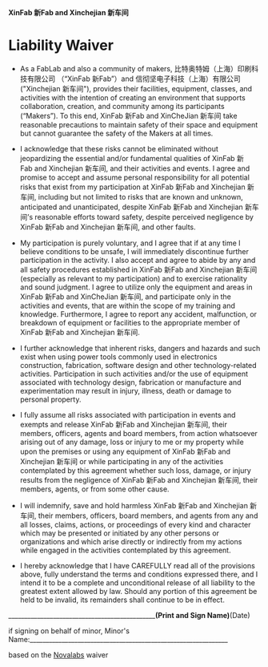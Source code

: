 **XinFab 新Fab and Xinchejian 新车间** 
# **Liability Waiver**

* As a FabLab and also a community of makers, 比特奥特姆（上海）印刷科技有限公司 （“XinFab 新Fab”）and 信彻坚电子科技（上海）有限公司 ("Xinchejian 新车间"), provides their facilities, equipment, classes, and activities with the intention of creating an environment that supports collaboration, creation, and community among its participants (“Makers”). To this end, XinFab 新Fab and XinCheJian 新车间 take reasonable precautions to maintain safety of their space and equipment but cannot guarantee the safety of the Makers at all times.

* I acknowledge that these risks cannot be eliminated without jeopardizing the essential and/or fundamental qualities of XinFab 新Fab and Xinchejian 新车间, and their activities and events. I agree and promise to accept and assume personal responsibility for all potential risks that exist from my participation at XinFab 新Fab and Xinchejian 新车间, including but not limited to risks that are known and unknown, anticipated and unanticipated, despite XinFab 新Fab and Xinchejian 新车间’s reasonable efforts toward safety, despite perceived negligence by XinFab 新Fab and Xinchejian 新车间, and other faults.

* My participation is purely voluntary, and I agree that if at any time I believe conditions to be unsafe, I will immediately discontinue further participation in the activity. I also accept and agree to abide by any and all safety procedures established in XinFab 新Fab and Xinchejian 新车间(especially as relevant to my participation) and to exercise rationality and sound judgment. I agree to utilize only the equipment and areas in XinFab 新Fab and XinCheJian 新车间, and participate only in the activities and events, that are within the scope of my training and knowledge. Furthermore, I agree to report any accident, malfunction, or breakdown of equipment or facilities to the appropriate member of XinFab 新Fab and Xinchejian 新车间.

* I further acknowledge that inherent risks, dangers and hazards and such exist when using power tools commonly used in electronics construction, fabrication, software design and other technology-related activities. Participation in such activities and/or the use of equipment associated with technology design, fabrication or manufacture and experimentation may result in injury, illness, death or damage to personal property.

* I fully assume all risks associated with participation in events and exempts and release XinFab 新Fab and Xinchejian 新车间, their members, officers, agents and board members, from action whatsoever arising out of any damage, loss or injury to me or my property while upon the premises or using any equipment of XinFab 新Fab and Xinchejian 新车间 or while participating in any of the activities contemplated by this agreement whether such loss, damage, or injury results from the negligence of XinFab 新Fab and Xinchejian 新车间, their members, agents, or from some other cause.

* I will indemnify, save and hold harmless XinFab 新Fab and Xinchejian 新车间, their members, officers, board members, and agents from any and all losses, claims, actions, or proceedings of every kind and character which may be presented or initiated by any other persons or organizations and which arise directly or indirectly from my actions while engaged in the activities contemplated by this agreement.

* I hereby acknowledge that I have CAREFULLY read all of the provisions above, fully understand the terms and conditions expressed there, and I intend it to be a complete and unconditional release of all liability to the greatest extent allowed by law. Should any portion of this agreement be held to be invalid, its remainders shall continue to be in effect.




__________________________________________________________(Print and Sign Name)____________(Date)




if signing on behalf of minor, Minor's Name:______________________________________________________________

based on the [Novalabs](http://nova-labs.org/blog/) waiver
